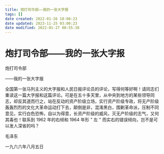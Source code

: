 ```yaml
---
title: 炮打司令部——我的一张大字报
tags: []
date created: 2022-01-26 18:08:23
date updated: 2023-11-25 03:00:23
date modified: 2022-01-27 00:55:38
---
```


# 炮打司令部——我的一张大字报

炮打司令部

——我的一张大字报

全国第一张马列主义的大字报和人民日报评论员的评论，写得何等好啊！请同志们重读这一篇大字报和这篇评论。可是在五十多天里，从中央到地方的某些领导同志，却反其道而行之，站在反动的资产阶级立场，实行资产阶级专政，将无产阶级轰轰烈烈的文化大革命运动打下去，颠倒是非，混淆黑白，围剿革命派，压制不同意见，实行白色恐怖，自以为得意，长资产阶级的威风，灭无产阶级的志气，又何其毒也！联系到 1962 年的右倾和 1964 年形 " 左 " 而实右的错误倾向，岂不是可以发人深省的吗？

毛泽东

一九六六年八月五日
